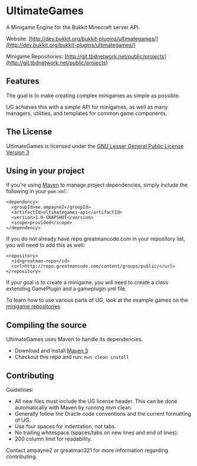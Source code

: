 UltimateGames
=============

A Minigame Engine for the Bukkit Minecraft server API.

Website: [http://dev.bukkit.org/bukkit-plugins/ultimategames/](http://dev.bukkit.org/bukkit-plugins/ultimategames/)

Minigame Repositories: [http://git.tbdnetwork.net/public/projects](http://git.tbdnetwork.net/public/projects)

Features
--------

The goal is to make creating complex minigames as simple as possible.

UG achieves this with a simple API for minigames, as well as many managers, utilities, and templates for common game components.

The License
-----------

UltimateGames is licensed under the [GNU Lesser General Public License Version 3](https://github.com/ampayne2/UltimateGames/blob/master/LICENSE.txt)

Using in your project
---------------------

If you're using [Maven](http://maven.apache.org/download.html) to manage project dependencies, simply include the following in your `pom.xml`:

    <dependency>
      <groupId>me.ampayne2</groupId>
      <artifactId>ultimategames-api</artifactId>
      <version>1.0-SNAPSHOT</version>
      <scope>provided</scope>
    </dependency>

If you do not already have repo.greatmancode.com in your repository list, you will need to add this as well:

    <repository>
      <id>greatman-repo</id>
      <url>http://repo.greatmancode.com/content/groups/public/</url>
    </repository>
		
If your goal is to create a minigame, you will need to create a class extending GamePlugin and a gameplugin.yml file.

To learn how to use various parts of UG, look at the example games on the [minigame repositories](http://git.tbdnetwork.net/public/projects).

Compiling the source
--------------------

UltimateGames uses Maven to handle its dependencies.

* Download and install [Maven 3](http://maven.apache.org/download.html)  
* Checkout this repo and run: `mvn clean install`

Contributing
------------

Guidelines:
* All new files must include the UG license header. This can be done automatically with Maven by running mvn clean.
* Generally follow the Oracle code conventions and the current formatting of UG.
* Use four spaces for indentation, not tabs.
* No trailing whitespace (spaces/tabs on new lines and end of lines).
* 200 column limit for readability.

Contact ampayne2 or greatman321 for more information regarding contributing.
